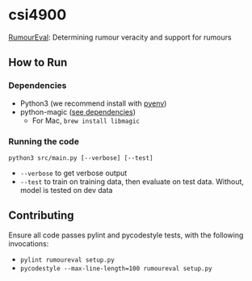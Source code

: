 # csi4900
[RumourEval](http://alt.qcri.org/semeval2017/task8/): Determining rumour veracity and support for rumours

## How to Run

### Dependencies

- Python3 (we recommend install with [pyenv](https://github.com/pyenv/pyenv))
- python-magic ([see dependencies](https://github.com/ahupp/python-magic#dependencies))
    - For Mac, `brew install libmagic`

### Running the code

`python3 src/main.py [--verbose] [--test]`

- `--verbose` to get verbose output
- `--test` to train on training data, then evaluate on test data. Without, model is tested on dev data

## Contributing

Ensure all code passes pylint and pycodestyle tests, with the following invocations:

- `pylint rumoureval setup.py`
- `pycodestyle --max-line-length=100 rumoureval setup.py`
